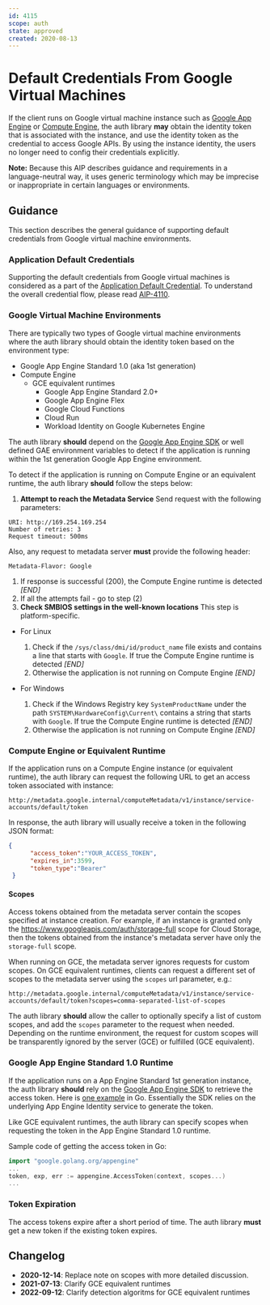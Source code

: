 ```yaml
---
id: 4115
scope: auth
state: approved
created: 2020-08-13
---
```


# Default Credentials From Google Virtual Machines

If the client runs on Google virtual machine instance such as [Google App
Engine][0] or [Compute Engine][1], the auth library **may** obtain the identity
token that is associated with the instance, and use the identity token as the
credential to access Google APIs. By using the instance identity, the users no
longer need to config their credentials explicitly.

**Note:** Because this AIP describes guidance and requirements in a
language-neutral way, it uses generic terminology which may be imprecise or
inappropriate in certain languages or environments.

## Guidance

This section describes the general guidance of supporting default credentials
from Google virtual machine environments.

### Application Default Credentials

Supporting the default credentials from Google virtual machines is considered as
a part of the [Application Default Credential][2]. To understand the overall
credential flow, please read [AIP-4110][2].

### Google Virtual Machine Environments

There are typically two types of Google virtual machine environments where the
auth library should obtain the identity token based on the environment type:

- Google App Engine Standard 1.0 (aka 1st generation)
- Compute Engine 
  - GCE equivalent runtimes
    - Google App Engine Standard 2.0+
    - Google App Engine Flex
    - Google Cloud Functions
    - Cloud Run
    - Workload Identity on Google Kubernetes Engine

The auth library **should** depend on the [Google App Engine SDK][3] or well 
defined GAE environment variables to detect if the application is running within
the 1st generation Google App Engine environment.

To detect if the application is running on Compute Engine or an equivalent runtime,
the auth library **should** follow the steps below:

1. **Attempt to reach the Metadata Service**
  Send request with the following parameters:
  ```
  URI: http://169.254.169.254
  Number of retries: 3
  Request timeout: 500ms
  ```
  
  Also, any request to metadata server **must** provide the following header: 
  ```
  Metadata-Flavor: Google
  ``` 
    
  1. If response is successful (200), the Compute Engine runtime is detected _[END]_
  1. If all the attempts fail - go to step (2)
1. **Check SMBIOS settings in the well-known locations**
  This step is platform-specific.

  - For Linux
    1. Check if the `/sys/class/dmi/id/product_name` file exists and contains a line that starts with `Google`. If true the Compute Engine runtime is detected _[END]_
    2. Otherwise the application is not running on Compute Engine _[END]_

  - For Windows
    1. Check if the Windows Registry key `SystemProductName` under the path `SYSTEM\HardwareConfig\Current\` contains a string that starts with `Google`. If true the Compute Engine runtime is detected _[END]_
    2. Otherwise the application is not running on Compute Engine _[END]_


### Compute Engine or Equivalent Runtime

If the application runs on a Compute Engine instance (or equivalent runtime),
the auth library can request the following URL to get an access token associated
with instance:

```
http://metadata.google.internal/computeMetadata/v1/instance/service-accounts/default/token
```

In response, the auth library will usually receive a token in the following JSON
format:

```json
{
      "access_token":"YOUR_ACCESS_TOKEN",
      "expires_in":3599,
      "token_type":"Bearer"
 }
```

#### Scopes
Access tokens obtained from the metadata server contain the scopes specified at instance creation.
For example, if an instance is granted only the
https://www.googleapis.com/auth/storage-full scope for Cloud Storage, then the tokens obtained 
from the instance's metadata server have only the `storage-full` scope.

When running on GCE, the metadata server ignores requests for custom scopes.
On GCE equivalent runtimes, clients can request a different set of scopes to the metadata server
using the `scopes` url parameter, e.g.:

```
http://metadata.google.internal/computeMetadata/v1/instance/service-accounts/default/token?scopes=comma-separated-list-of-scopes
```

The auth library **should** allow the caller to optionally specify a list of custom scopes,
and add the `scopes` parameter to the request when needed.
Depending on the runtime environment, the request for custom scopes will be transparently
ignored by the server (GCE) or fulfilled (GCE equivalent).

### Google App Engine Standard 1.0 Runtime

If the application runs on a App Engine Standard 1st generation instance, the
auth library **should** rely on the [Google App Engine SDK][3] to retrieve the
access token. Here is [one example][5] in Go. Essentially the SDK relies on the
underlying App Engine Identity service to generate the token.

Like GCE equivalent runtimes, the auth library can specify scopes when requesting the
token in the App Engine Standard 1.0 runtime.

Sample code of getting the access token in Go:

```go
import "google.golang.org/appengine"
...
token, exp, err := appengine.AccessToken(context, scopes...)
...
```

### Token Expiration

The access tokens expire after a short period of time. The auth library **must**
get a new token if the existing token expires.

## Changelog

- **2020-12-14**: Replace note on scopes with more detailed discussion.
- **2021-07-13**: Clarify GCE equivalent runtimes
- **2022-09-12**: Clarify detection algoritms for GCE equivalent runtimes

<!-- prettier-ignore-start -->
[0]: https://cloud.google.com/appengine
[1]: https://cloud.google.com/compute
[2]: ./4110
[3]: https://cloud.google.com/appengine/downloads
[4]: https://developers.google.com/analytics/devguides/reporting/metadata/v3/libraries
[5]: https://godoc.org/google.golang.org/appengine#AccessToken
<!-- prettier-ignore-end -->

